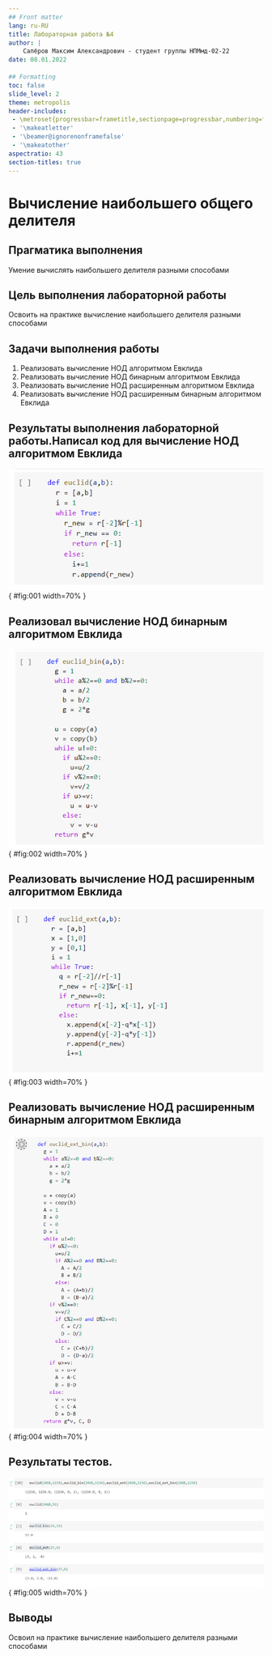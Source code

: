 ```yaml
---
## Front matter
lang: ru-RU
title: Лабораторная работа №4
author: |
	Сапёров Максим Александрович - студент группы НПМмд-02-22
date: 08.01.2022

## Formatting
toc: false
slide_level: 2
theme: metropolis
header-includes:
 - \metroset{progressbar=frametitle,sectionpage=progressbar,numbering=fraction}
 - '\makeatletter'
 - '\beamer@ignorenonframefalse'
 - '\makeatother'
aspectratio: 43
section-titles: true
---
```


# Вычисление наибольшего общего делителя

## Прагматика выполнения

Умение вычислять наибольшего делителя разными способами

## Цель выполнения лабораторной работы

Освоить на практике вычисление наибольшего делителя разными способами

## Задачи выполнения работы

1. Реализовать вычисление НОД алгоритмом Евклида
2. Реализовать вычисление НОД бинарным алгоритмом Евклида
3. Реализовать вычисление НОД расширенным алгоритмом Евклида
4. Реализовать вычисление НОД расширенным бинарным алгоритмом Евклида

## Результаты выполнения лабораторной работы.Написал код для вычисление НОД алгоритмом Евклида

![вычисление НОД алгоритмом Евклида](image/1.png){ #fig:001 width=70% }

## Реализовал вычисление НОД бинарным алгоритмом Евклида

![НОД бинарным алгоритмом Евклида](image/2.png){ #fig:002 width=70% }

## Реализовать вычисление НОД расширенным алгоритмом Евклида

![НОД расширенным алгоритмом Евклида](image/3.png){ #fig:003 width=70% }

## Реализовать вычисление НОД расширенным бинарным алгоритмом Евклида

![НОД расширенным бинарным алгоритмом Евклида](image/4.png){ #fig:004 width=70% }

## Результаты тестов.

![Результаты тестов](image/5.png){ #fig:005 width=70% }

## Выводы

Освоил на практике вычисление наибольшего делителя разными способами

